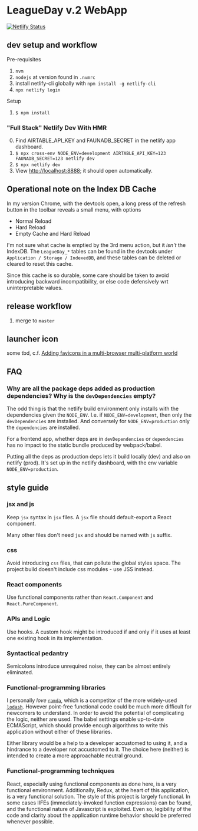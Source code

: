 # LeagueDay v.2 WebApp

[![Netlify Status](https://api.netlify.com/api/v1/badges/868462ab-5314-4f34-a38e-96f3a6c9ffe4/deploy-status)](https://app.netlify.com/sites/unruffled-jang-4961e9/deploys)

## dev setup and workflow

Pre-requisites

1. `nvm`
2. `nodejs` at version found in `.nvmrc`
3. install netlify-cli globally with `npm install -g netlify-cli`
4. `npx netlify login`

Setup

1. `$ npm install`

### "Full Stack" Netlify Dev With HMR

0. Find AIRTABLE_API_KEY and FAUNADB_SECRET in the netlify app dashboard.
1. `$ npx cross-env NODE_ENV=development AIRTABLE_API_KEY=123 FAUNADB_SECRET=123 netlify dev`
2. `$ npx netlify dev`
3. View [http://localhost:8888](http://localhost:8888); it should open automatically.

## Operational note on the Index DB Cache

In my version Chrome, with the devtools open, a long press of the refresh button
in the toolbar reveals a small menu, with options

* Normal Reload
* Hard Reload
* Empty Cache and Hard Reload

I'm not sure what cache is emptied by the 3rd menu action, but it *isn't* the
IndexDB. The `LeagueDay_*` tables can be found in the devtools under
`Application / Storage / IndexedDB`, and these tables can be deleted or cleared
to reset this cache.

Since this cache is so durable, some care should be taken to avoid introducing
backward incompatibility, or else code defensively wrt uninterpretable values.

## release workflow

1. merge to `master`

## launcher icon

some tbd, c.f. [Adding favicons in a multi-browser multi-platform world](https://mobiforge.com/design-development/adding-favicons-in-a-multi-browser-multi-platform-world)

## FAQ

### Why are all the package deps added as production dependencies? Why is the `devDependencies` empty?

The odd thing is that the netlify build environment only installs with the dependencies given the
`NODE_ENV`. I.e. if `NODE_ENV=development`, then only the `devDependencies` are installed. And
conversely for `NODE_ENV=production` only the `dependencies` are installed.

For a frontend app, whether deps are in `devDependencies` or `dependencies` has no impact to the
static bundle produced by webpack/babel.

Putting all the deps as production deps lets it build locally (dev) and also on netlify (prod).
It's set up in the netlify dashboard, with the env variable `NODE_ENV=production`.

## style guide

### jsx and js

Keep `jsx` syntax in `jsx` files. A `jsx` file should default-export a React component.

Many other files don't need `jsx` and should be named with `js` suffix.

### css

Avoid introducing `css` files, that can pollute the global styles space. The project build
doesn't include css modules - use JSS instead.

### React components

Use functional components rather than `React.Component` and `React.PureComponent`.

### APIs and Logic

Use hooks. A custom hook might be introduced if and only if it uses at least one existing
hook in its implementation.

### Syntactical pedantry

Semicolons introduce unrequired noise, they can be almost entirely eliminated.

### Functional-programming libraries

I personally *love* [`ramda`](https://ramdajs.com/), which is a competitor of the more
widely-used [`lodash`](https://lodash.com/). However point-free functional code could
be much more difficult for newcomers to understand. In order to avoid the potential of
complicating the logic, neither are used. The babel settings enable up-to-date
ECMAScript, which should provide enough algorithms to write this application without
either of these libraries.

Either library would be a help to a developer accustomed to using it, and a hindrance
to a developer not accustomed to it. The choice here (neither) is intended to create a
more approachable neutral ground.

### Functional-programming techniques

React, especially using functional components as done here, is a very functional
environment. Additionally, Redux, at the heart of this application, is a very
functional solution. The style of this project is largely functional. In some
cases IIFEs (immediately-invoked function expressions) can be found, and the
functional nature of Javascript is exploited. Even so, legibility of the code
and clarity about the application runtime behavior should be preferred whenever
possible.
